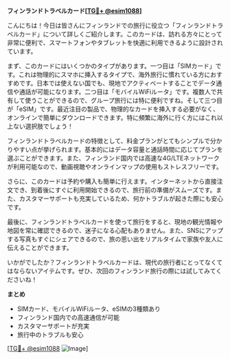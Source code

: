 **フィンランドトラベルカード[[TG💪+ @esim1088](https://t.me/s/esim1088)]**

こんにちは！今日は皆さんにフィンランドでの旅行に役立つ「フィンランドトラベルカード」について詳しくご紹介します。このカードは、訪れる方々にとって非常に便利で、スマートフォンやタブレットを快適に利用できるように設計されています。

まず、このカードにはいくつかのタイプがあります。一つ目は「SIMカード」です。これは物理的にスマホに挿入するタイプで、海外旅行に慣れている方におすすめです。日本では使えない国でも、現地でアクティベートすることでデータ通信や通話が可能になります。二つ目は「モバイルWiFiルータ」です。複数人で共有して使うことができるので、グループ旅行には特に便利ですね。そして三つ目が「eSIM」です。最近注目の製品で、物理的なカードを挿入する必要がなく、オンラインで簡単にダウンロードできます。特に頻繁に海外に行く方にはこれ以上ない選択肢でしょう！

フィンランドトラベルカードの特徴として、料金プランがとてもシンプルで分かりやすい点が挙げられます。基本的にはデータ容量と通話時間に応じてプランを選ぶことができます。また、フィンランド国内では高速な4G/LTEネットワークが利用可能なので、動画視聴やオンラインマップの使用もストレスフリーです。

さらに、このカードは予約や購入も簡単に行えます。インターネットから直接注文でき、到着後にすぐに利用開始できるので、旅行前の準備がスムーズです。また、カスタマーサポートも充実しているため、何かトラブルが起きた際にも安心です。

最後に、フィンランドトラベルカードを使って旅行をすると、現地の観光情報や地図を常に確認できるので、迷子になる心配もありません。また、SNSにアップする写真もすぐにシェアできるので、旅の思い出をリアルタイムで家族や友人に伝えることができます。

いかがでしたか？フィンランドトラベルカードは、現代の旅行者にとってなくてはならないアイテムです。ぜひ、次回のフィンランド旅行の際には試してみてくださいね！

**まとめ**
- SIMカード、モバイルWiFiルータ、eSIMの3種類あり
- フィンランド国内での高速通信が可能
- カスタマーサポートが充実
- 旅行中のトラブルも安心

[[TG💪+ @esim1088](https://t.me/s/esim1088) ![Image](https://i.postimg.cc/Y0z9fWf4/image.png)]